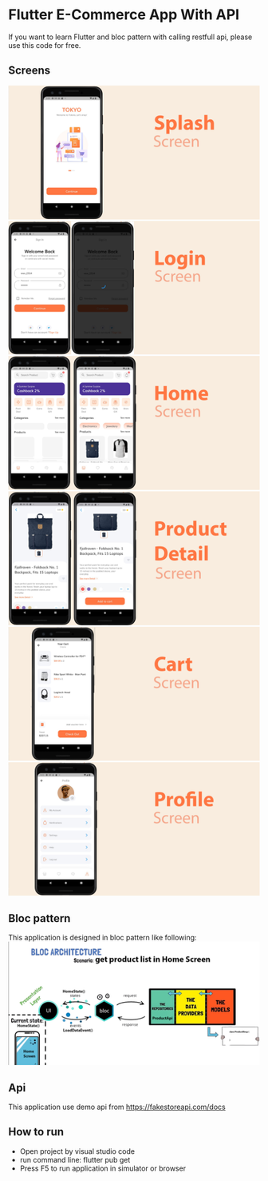 # Flutter E-Commerce App With API

If you want to learn Flutter and bloc pattern with calling restfull api, please use this code for free.

## Screens
![Preview](screen_1.jpg)
![Preview](screen_2.jpg)
![Preview](screen_3.jpg)
![Preview](screen_4.jpg)
![Preview](screen_5.jpg)
![Preview](screen_6.jpg)

## Bloc pattern

This application is designed in bloc pattern like following:
![Preview](bloc_pattern.jpg)


## Api

This application use demo api from https://fakestoreapi.com/docs

## How to run
- Open project by visual studio code
- run command line: flutter pub get
- Press F5 to run application in simulator or browser